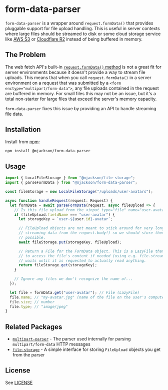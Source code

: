 # form-data-parser

`form-data-parser` is a wrapper around `request.formData()` that provides pluggable support for file upload handling. This is useful in server contexts where large files should be streamed to disk or some cloud storage service like [AWS S3](https://aws.amazon.com/s3/) or [Cloudflare R2](https://www.cloudflare.com/developer-platform/r2/) instead of being buffered in memory.

## The Problem

The web fetch API's built-in [`request.formData()` method](https://developer.mozilla.org/en-US/docs/Web/API/Request/formData) is not a great fit for server environments because it doesn't provide a way to stream file uploads. This means that when you call `request.formData()` in a server environment on a request that was submitted by a `<form enctype="multipart/form-data">`, any file uploads contained in the request are buffered in memory. For small files this may not be an issue, but it's a total non-starter for large files that exceed the server's memory capacity.

`form-data-parser` fixes this issue by providing an API to handle streaming file data.

## Installation

Install from [npm](https://www.npmjs.com/):

```sh
npm install @mjackson/form-data-parser
```

## Usage

```ts
import { LocalFileStorage } from "@mjackson/file-storage";
import { parseFormData } from "@mjackson/form-data-parser";

const fileStorage = new LocalFileStorage("/uploads/user-avatars");

async function handleRequest(request: Request) {
  let formData = await parseFormData(request, async fileUpload => {
    // Is this file upload from the <input type="file" name="user-avatar"> in our <form>?
    if (fileUpload.fieldName === "user-avatar") {
      let storageKey = `user-${user.id}-avatar`;

      // FileUpload objects are not meant to stick around for very long (they are
      // streaming data from the request.body!) so we should store them as soon as
      // possible.
      await fileStorage.put(storageKey, fileUpload);

      // Return a File for the FormData object. This is a LazyFile that knows how
      // to access the file's content if needed (using e.g. file.stream()) but
      // waits until it is requested to actually read anything.
      return fileStorage.get(storageKey);
    }

    // Ignore any files we don't recognize the name of...
  });

  let file = formData.get("user-avatar"); // File (LazyFile)
  file.name; // "my-avatar.jpg" (name of the file on the user's computer)
  file.size; // number
  file.type; // "image/jpeg"
}
```

## Related Packages

- [`multipart-parser`](https://github.com/mjackson/multipart-parser) - The parser used internally
  for parsing `multipart/form-data` HTTP messages
- [`file-storage`](https://github.com/mjackson/file-storage) - A simple interface for storing
  `FileUpload` objects you get from the parser

## License

See [LICENSE](https://github.com/mjackson/form-data-parser/blob/main/LICENSE)
